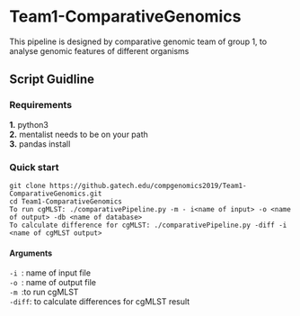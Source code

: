 # Team1-ComparativeGenomics
This pipeline is designed by comparative genomic team of group 1, to analyse genomic features of different organisms <br />
## Script Guidline
### Requirements
**1.** python3  <br />
**2.** mentalist needs to be on your path <br /> 
**3.** pandas install <br /> 
### Quick start
~~~~
git clone https://github.gatech.edu/compgenomics2019/Team1-ComparativeGenomics.git
cd Team1-ComparativeGenomics 
To run cgMLST: ./comparativePipeline.py -m - i<name of input> -o <name of output> -db <name of database>
To calculate difference for cgMLST: ./comparativePipeline.py -diff -i <name of cgMLST output>
~~~~
#### Arguments
`-i `: name of input file <br />
`-o `: name of output file <br />
`-m `:to run cgMLST <br />
`-diff`: to calculate differences for cgMLST result<br />
